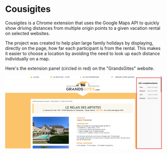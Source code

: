 # Cousigites

Cousigites is a Chrome extension that uses the Google Maps API to quickly show driving distances from multiple origin points to a given vacation rental on selected websites.

The project was created to help plan large family holidays by displaying, directly on the page, how far each participant is from the rental. This makes it easier to choose a location by avoiding the need to look up each distance individually on a map.

Here's the extension panel (circled in red) on the "GrandsGites" website.

![Extension Presentation](https://github.com/Bob-the-great-the-third/CousiGitesExtension/blob/main/images/General%20Extension.png)
